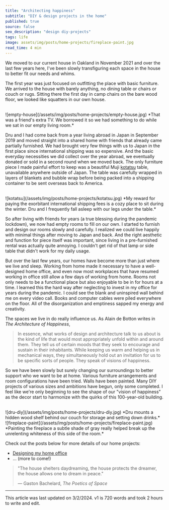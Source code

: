 ```yaml
---
title: "Architecting happiness"
subtitle: "DIY & design projects in the home"
published: true
source: false
seo_description: "design diy-projects"
tags: life
image: assets/img/posts/home-projects/fireplace-paint.jpg
read_time: 4 min
---
```


We moved to our current house in Oakland in November 2021 and over the last few years here, I've been slowly transfiguring each space in the house to better fit our needs and whims. 

The first year was just focused on outfitting the place with basic furniture. We arrived to the house with barely anything, no dining table or chairs or couch or rugs. Sitting there the first day in camp chairs on the bare wood floor, we looked like squatters in our own house.

<br />
![empty-house](/assets/img/posts/home-projects/empty-house.jpg)
*That was a friend's extra TV. We borrowed it so we had something to do while we sat in our empty living room.*
<br />

Dru and I had come back from a year living abroad in Japan in September 2019 and moved straight into a shared home with friends that already came partially furnished. We had brought very few things with us to Japan in the first place since international shipping was so expensive. And the basic everyday necessities we did collect over the year abroad, we eventually donated or sold in a second round when we moved back. The only furniture piece I made painful effort to keep was a beautiful Muji [kotatsu](https://en.wikipedia.org/wiki/Kotatsu) table, unavailable anywhere outside of Japan. The table was carefully wrapped in layers of blankets and bubble wrap before being packed into a shipping container to be sent overseas back to America.

<br />
![kotatsu](/assets/img/posts/home-projects/kotatsu.jpg)
*My reward for paying the exorbitant international shipping fees is a cozy place to sit during the winter. Dru and I frequently fall asleep with our legs under the table.*
<br />

So after living with friends for years (a true blessing during the pandemic lockdown), we now had empty rooms to fill on our own. I started to furnish and design our rooms slowly and carefully. I realized we could live happily with minimal things after moving to Japan and back. And the right aesthetic and function for piece itself was important, since living in a pre-furnished rental was actually quite annoying. I couldn't get rid of that lamp or side table that didn't work for my daily usage. 

But over the last few years, our homes have become more than just where we live and sleep. Working from home made it necessary to have a well-designed home office, and even now most workplaces that have resumed working in office still allow a few days of working from home. Rooms not only needs to be a functional place but also enjoyable to be in for hours at a time. I learned this the hard way after neglecting to invest in my office for years during the pandemic. I could see the blank and uninspired wall behind me on every video call. Books and computer cables were piled everywhere on the floor. All of the disorganization and emptiness sapped my energy and creativity. 

The spaces we live in do really influence us. As Alain de Botton writes in _The Architecture of Happiness_,

> In essence, what works of design and architecture talk to us about is the kind of life that would most appropriately unfold within and around them. They tell us of certain moods that they seek to encourage and sustain in their inhabitants. While keeping us warm and helping us in mechanical ways, they simultaneously hold out an invitation for us to be specific sorts of people. They speak of visions of happiness.

So we have been slowly but surely changing our surroundings to better support who we want to be at home. Various furniture arrangements and room configurations have been tried. Walls have been painted. Many DIY projects of various sizes and ambitions have begun, only some completed. I feel like we're only beginning to see the shape of our "vision of happiness" as the decor start to harmonize with the quirks of this 100-year-old building.

<br />
![dru-diy](/assets/img/posts/home-projects/dru-diy.jpg)
*Dru mounts a hidden wood shelf behind our couch for storage and setting down drinks.*
<br />
![fireplace-paint](/assets/img/posts/home-projects/fireplace-paint.jpg)
*Painting the fireplace a subtle shade of gray really helped break up the unrelenting whiteness of this side of the room.*
<br />

Check out the posts below for more details of our home projects:
- [Designing my home office](/blog/2024/03/02/office-design)
- ... (more to come!)

> "The house shelters daydreaming, the house protects the dreamer, the house allows one to dream in peace." 
>
> — Gaston Bachelard, _The Poetics of Space_

<hr class="section-divider" />

<footer>This article was last updated on 3/2/2024. v1 is 720 words and took 2 hours to write and edit.</footer>